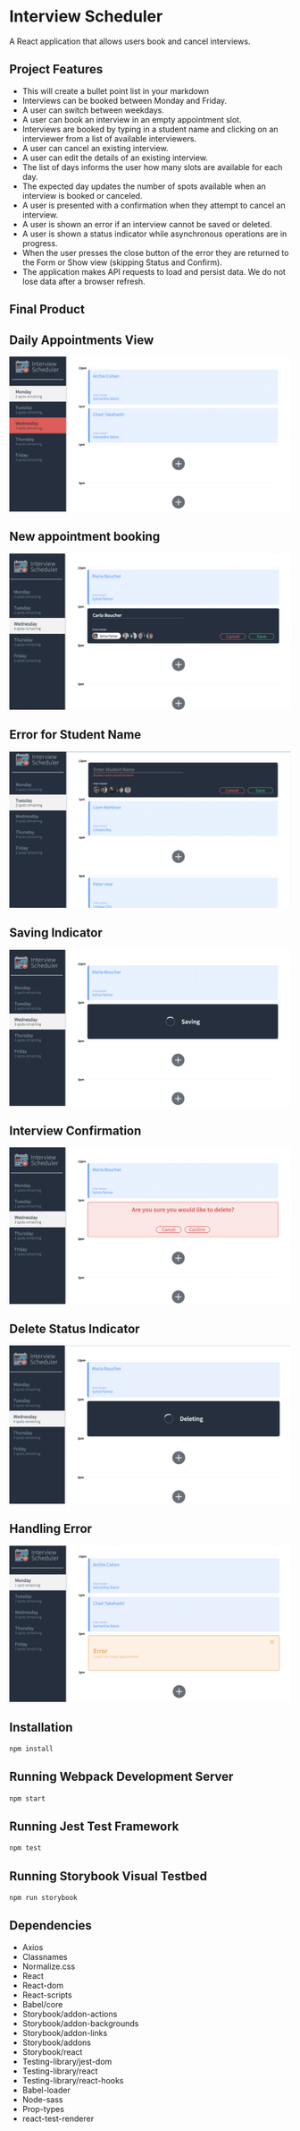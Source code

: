 # Interview Scheduler
A React application that allows users book and cancel interviews.

## Project Features
* This will create a bullet point list in your markdown
* Interviews can be booked between Monday and Friday.
* A user can switch between weekdays.
* A user can book an interview in an empty appointment slot.
* Interviews are booked by typing in a student name and clicking on an interviewer from a list of available interviewers.
* A user can cancel an existing interview.
* A user can edit the details of an existing interview.
* The list of days informs the user how many slots are available for each day.
* The expected day updates the number of spots available when an interview is booked or canceled.
* A user is presented with a confirmation when they attempt to cancel an interview.
* A user is shown an error if an interview cannot be saved or deleted.
* A user is shown a status indicator while asynchronous operations are in progress.
* When the user presses the close button of the error they are returned to the Form or Show view (skipping Status and Confirm).
* The application makes API requests to load and persist data. We do not lose data after a browser refresh.

## Final Product

## Daily Appointments View
!["Screenshot of daily appointments view"](https://github.com/Pooja-IT/scheduler/blob/master/docs/Daily%20appointments%20view.png?raw=true)
## New appointment booking
!["Screenshot of create New appointment"](https://github.com/Pooja-IT/scheduler/blob/master/docs/Create%20New%20Appointment.png?raw=true)
## Error for Student Name
!["Screenshot of error for student name"](https://github.com/Pooja-IT/scheduler/blob/master/docs/Error%20for%20student%20name.png?raw=true)
## Saving Indicator
!["Screenshot of saving indicator"](https://github.com/Pooja-IT/scheduler/blob/master/docs/Saving%20indicator.png?raw=true)
## Interview Confirmation
!["Screenshot of interview confirmation"](https://github.com/Pooja-IT/scheduler/blob/master/docs/Interview%20Confirmation.png?raw=true)
## Delete Status Indicator
!["Screenshot of delete status indicator"](https://github.com/Pooja-IT/scheduler/blob/master/docs/Delete%20Status%20indicator.png?raw=true)
## Handling Error
!["Screenshot of handling error"](https://github.com/Pooja-IT/scheduler/blob/master/docs/handling%20error.png?raw=true)



## Installation

 ```sh
npm install
```

## Running Webpack Development Server

```sh
npm start
```

## Running Jest Test Framework

```sh
npm test
```

## Running Storybook Visual Testbed

```sh
npm run storybook
```
## Dependencies

* Axios
* Classnames
* Normalize.css
* React
* React-dom
* React-scripts
* Babel/core
* Storybook/addon-actions
* Storybook/addon-backgrounds
* Storybook/addon-links
* Storybook/addons
* Storybook/react
* Testing-library/jest-dom
* Testing-library/react
* Testing-library/react-hooks
* Babel-loader
* Node-sass
* Prop-types
* react-test-renderer
